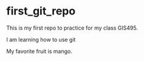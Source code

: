 # first_git_repo

This is my first repo to practice for my class GIS495.

I am learning how to use git

My favorite fruit is mango.
